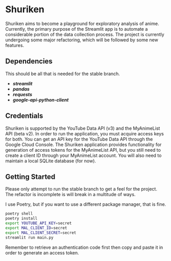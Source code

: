 # Shuriken

Shuriken aims to become a playground for exploratory analysis of anime. Currently, the primary purpose of the Streamlit app is to automate a considerable portion of the data collection process. The project is currently undergoing some major refactoring, which will be followed by some new features.


## Dependencies

This should be all that is needed for the stable branch.

- ***streamlit***
- ***pandas***
- ***requests***
- ***google-api-python-client***


## Credentials

Shuriken is supported by the YouTube Data API (v3) and the MyAnimeList API (beta v2). In order to run the application, you must acquire access keys for both. You can get an API key for the YouTube Data API through the Google Cloud Console. The Shuriken application provides functionality for generation of access tokens for the MyAnimeList API, but you still need to create a client ID through your MyAnimeList account. You will also need to maintain a local SQLite database (for now).

## Getting Started

Please only attempt to run the stable branch to get a feel for the project. The refactor is incomplete is will break in a multitude of ways.

I use Poetry, but if you want to use a different package manager, that is fine.

```sh
poetry shell
poetry install
export YOUTUBE_API_KEY=secret
export MAL_CLIENT_ID=secret
export MAL_CLIENT_SECRET=secret
streamlit run main.py
```

Remember to retrieve an authentication code first then copy and paste it in order to generate an access token.
